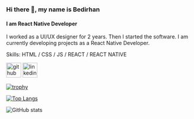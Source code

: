 ### Hi there 👋, my name is Bedirhan
#### I am React Native Developer
I worked as a UI/UX designer for 2 years. Then I started the software. I am currently developing projects as a React Native Developer.


Skills: HTML / CSS / JS / REACT / REACT NATIVE



[<img src='https://cdn.jsdelivr.net/npm/simple-icons@3.0.1/icons/github.svg' alt='github' height='40'>](https://github.com/bbedirhanaydin)  [<img src='https://cdn.jsdelivr.net/npm/simple-icons@3.0.1/icons/linkedin.svg' alt='linkedin' height='40'>](https://www.linkedin.com/in/bedirhanaydin/)  

[![trophy](https://github-profile-trophy.vercel.app/?username=bbedirhanaydin)]()

[![Top Langs](https://github-readme-stats.vercel.app/api/top-langs/?username=bbedirhanaydin)]()

![GitHub stats](https://github-readme-stats.vercel.app/api?username=bbedirhanaydin&show_icons=true)  

